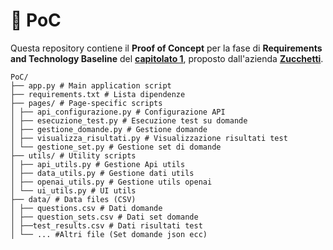 # 📌 PoC

Questa repository contiene il **Proof of Concept** per la fase di **Requirements and Technology Baseline** del **[capitolato 1](https://www.math.unipd.it/~tullio/IS-1/2024/Progetto/C1.pdf)**, proposto dall'azienda **[Zucchetti](https://www.zucchetti.it/it/cms/home.html)**.

```
PoC/
├── app.py # Main application script
├── requirements.txt # Lista dipendenze
├── pages/ # Page-specific scripts
│ ├── api_configurazione.py # Configurazione API
│ ├── esecuzione_test.py # Esecuzione test su domande
│ ├── gestione_domande.py # Gestione domande
│ ├── visualizza_risultati.py # Visualizzazione risultati test
│ └── gestione_set.py # Gestione set di domande
├── utils/ # Utility scripts
│ ├── api_utils.py # Gestione Api utils
│ ├── data_utils.py # Gestione dati utils
│ ├── openai_utils.py # Gestione utils openai
│ └── ui_utils.py # UI utils
├── data/ # Data files (CSV)
│ ├── questions.csv # Dati domande
│ ├── question_sets.csv # Dati set domande
│ ├──test_results.csv # Dati risultati test
│ └── ... #Altri file (Set domande json ecc)
```
